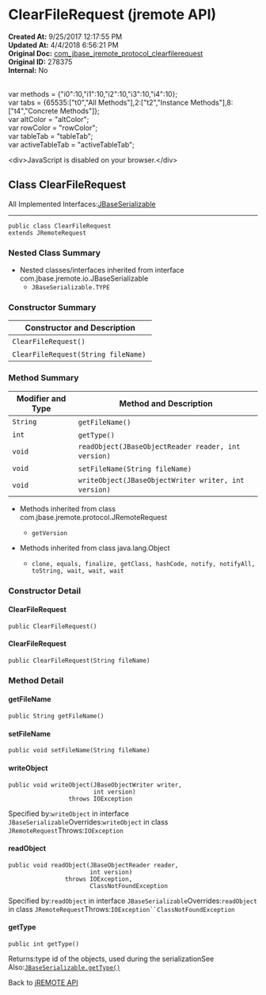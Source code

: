 # ClearFileRequest (jremote API)

**Created At:** 9/25/2017 12:17:55 PM  
**Updated At:** 4/4/2018 6:56:21 PM  
**Original Doc:** [com_jbase_jremote_protocol_clearfilerequest](https://docs.jbase.com/39270-protocol/com_jbase_jremote_protocol_clearfilerequest)  
**Original ID:** 278375  
**Internal:** No  

<!--<br>    try {<br>        if (location.href.indexOf('is-external=true') == -1) {<br>            parent.document.title="ClearFileRequest (jremote   API)";<br>        }<br>    }<br>    catch(err) {<br>    }<br>//--><br>var methods = {"i0":10,"i1":10,"i2":10,"i3":10,"i4":10};<br>var tabs = {65535:["t0","All Methods"],2:["t2","Instance Methods"],8:["t4","Concrete Methods"]};<br>var altColor = "altColor";<br>var rowColor = "rowColor";<br>var tableTab = "tableTab";<br>var activeTableTab = "activeTableTab";&lt;div&gt;JavaScript is disabled on your browser.&lt;/div&gt;


## Class ClearFileRequest

All Implemented Interfaces:[JBaseSerializable](./../../io/jbaseserializable-%28jremote-api%29 "interface in com.jbase.jremote.io")
* * *


```
public class ClearFileRequest
extends JRemoteRequest
```

### Nested Class Summary

- Nested classes/interfaces inherited from interface com.jbase.jremote.io.JBaseSerializable
    - `JBaseSerializable.TYPE`






### Constructor Summary


| Constructor and Description<br> |
| --- |
| `ClearFileRequest()` <br> |
| `ClearFileRequest(String fileName)` <br> |






### Method Summary


| Modifier and Type<br> | Method and Description<br> |
| --- | --- |
| `String`<br> | `getFileName()` <br> |
| `int`<br> | `getType()` <br> |
| `void`<br> | `readObject(JBaseObjectReader reader, int version)` <br> |
| `void`<br> | `setFileName(String fileName)` <br> |
| `void`<br> | `writeObject(JBaseObjectWriter writer, int version)` <br> |


- Methods inherited from class com.jbase.jremote.protocol.JRemoteRequest
    - `getVersion`


- Methods inherited from class java.lang.Object
    - `clone, equals, finalize, getClass, hashCode, notify, notifyAll, toString, wait, wait, wait`

### Constructor Detail

#### ClearFileRequest

```
public ClearFileRequest()
```

#### ClearFileRequest

```
public ClearFileRequest(String fileName)
```





### Method Detail

#### getFileName

```
public String getFileName()
```

#### setFileName

```
public void setFileName(String fileName)
```

#### writeObject

```
public void writeObject(JBaseObjectWriter writer,
                        int version)
                 throws IOException
```
Specified by:`writeObject` in interface `JBaseSerializable`Overrides:`writeObject` in class `JRemoteRequest`Throws:`IOException`
#### readObject

```
public void readObject(JBaseObjectReader reader,
                       int version)
                throws IOException,
                       ClassNotFoundException
```
Specified by:`readObject` in interface `JBaseSerializable`Overrides:`readObject` in class `JRemoteRequest`Throws:`IOException``ClassNotFoundException`
#### getType

```
public int getType()
```
Returns:type id of the objects, used during the serializationSee Also:[`JBaseSerializable.getType()`](/39250-io/com_jbase_jremote_io_jbaseserializable#getType--)



Back to [jREMOTE API](com_jbase_jremote_package-summary)
